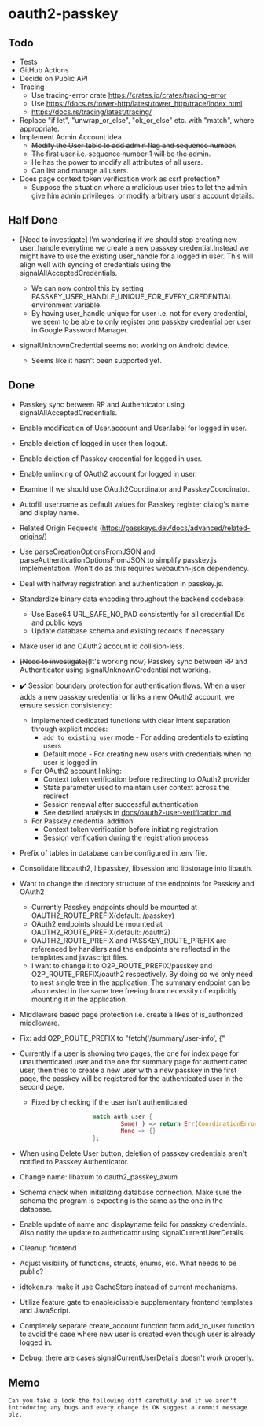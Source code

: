 # oauth2-passkey

## Todo

- Tests
- GitHub Actions
- Decide on Public API
- Tracing
	- Use tracing-error crate https://crates.io/crates/tracing-error
	- Use https://docs.rs/tower-http/latest/tower_http/trace/index.html
	- https://docs.rs/tracing/latest/tracing/
- Replace "if let", "unwrap_or_else", "ok_or_else" etc. with "match", where appropriate.
- Implement Admin Account idea
	- ~~Modify the User table to add admin flag and sequence number.~~
	- ~~The first user i.e. sequence number 1 will be the admin.~~
	- He has the power to modify all attributes of all users.
	- Can list and manage all users.
- Does page context token verification work as csrf protection?
	- Suppose the situation where a malicious user tries to let the admin give him admin privileges, or modify arbitrary user's account details.

## Half Done

- [Need to investigate] I'm wondering if we should stop creating new user_handle everytime we create a new passkey credential.Instead we might have to use the existing user_handle for a logged in user. This will align well with syncing of credentials using the signalAllAcceptedCredentials.
	- We can now control this by setting PASSKEY_USER_HANDLE_UNIQUE_FOR_EVERY_CREDENTIAL environment variable.
	- By having user_handle unique for user i.e. not for every credential, we seem to be able to only register one passkey credential per user in Google Password Manager.

- signalUnknownCredential seems not working on Android device.
	- Seems like it hasn't been supported yet.

## Done

- Passkey sync between RP and Authenticator using signalAllAcceptedCredentials.
- Enable modification of User.account and User.label for logged in user.
- Enable deletion of logged in user then logout.
- Enable deletion of Passkey credential for logged in user.
- Enable unlinking of OAuth2 account for logged in user.
- Examine if we should use OAuth2Coordinator and PasskeyCoordinator.
- Autofill user.name as default values for Passkey register dialog's name and display name.
- Related Origin Requests
(https://passkeys.dev/docs/advanced/related-origins/)
- Use parseCreationOptionsFromJSON and parseAuthenticationOptionsFromJSON to simplify passkey.js implementation. Won't do as this requires webauthn-json dependency.
- Deal with halfway registration and authentication in passkey.js.

- Standardize binary data encoding throughout the backend codebase:
	- Use Base64 URL_SAFE_NO_PAD consistently for all credential IDs and public keys
	- Update database schema and existing records if necessary

- Make user id and OAuth2 account id collision-less.
- ~~[Need to investigate]~~(It's working now) Passkey sync between RP and Authenticator using signalUnknownCredential not working.

- ✔️ Session boundary protection for authentication flows. When a user adds a new passkey credential or links a new OAuth2 account, we ensure session consistency:
	- Implemented dedicated functions with clear intent separation through explicit modes:
		- `add_to_existing_user` mode - For adding credentials to existing users
		- Default mode - For creating new users with credentials when no user is logged in
	- For OAuth2 account linking:
		- Context token verification before redirecting to OAuth2 provider
		- State parameter used to maintain user context across the redirect
		- Session renewal after successful authentication
		- See detailed analysis in [docs/oauth2-user-verification.md](docs/oauth2-user-verification.md)
	- For Passkey credential addition:
		- Context token verification before initiating registration
		- Session verification during the registration process
- Prefix of tables in database can be configured in .env file.

- Consolidate liboauth2, libpasskey, libsession and libstorage into libauth.

- Want to change the directory structure of the endpoints for Passkey and OAuth2
	- Currently Passkey endpoints should be mounted at OAUTH2_ROUTE_PREFIX(default: /passkey)
	- OAuth2 endpoints should be mounted at OAUTH2_ROUTE_PREFIX(default: /oauth2)
	- OAUTH2_ROUTE_PREFIX and PASSKEY_ROUTE_PREFIX are referenced by handlers and the endpoints are reflected in the templates and javascript files.
	- I want to change it to O2P_ROUTE_PREFIX/passkey and O2P_ROUTE_PREFIX/oauth2 respectively. By doing so we only need to nest single tree in the application. The summary endpoint can be also nested in the same tree freeing from necessity of explicitly mounting it in the application.

- Middleware based page protection i.e. create a likes of is_authorized middleware.
- Fix: add O2P_ROUTE_PREFIX to "fetch('/summary/user-info', {"
- Currently if a user is showing two pages, the one for index page for unauthenticated user and the one for summary page for authenticated user, then tries to create a new user with a new passkey in the first page, the passkey will be registered for the authenticated user in the second page.
	- Fixed by checking if the user isn't authenticated
```rust
						match auth_user {
								Some(_) => return Err(CoordinationError::UnexpectedlyAuthorized.log()),
								None => {}
						};
```
- When using Delete User button, deletion of passkey credentials aren't notified to Passkey Authenticator.
- Change name: libaxum to oauth2_passkey_axum
- Schema check when initializing database connection. Make sure the schema the program is expecting is the same as the one in the database.
- Enable update of name and displayname feild for passkey credentials. Also notify the update to autheticator using signalCurrentUserDetails.

- Cleanup frontend
- Adjust visibility of functions, structs, enums, etc. What needs to be public?
- idtoken.rs: make it use CacheStore instead of current mechanisms.
- Utilize feature gate to enable/disable supplementary frontend templates and JavaScript.
- Completely separate create_account function from add_to_user function to avoid the case where new user is created even though user is already logged in.
- Debug: there are cases signalCurrentUserDetails doesn't work properly.

## Memo

```text
Can you take a look the following diff carefully and if we aren't introducing any bugs and every change is OK suggest a commit message plz.
```
